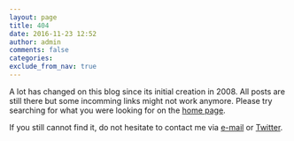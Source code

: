 ```yaml
---
layout: page
title: 404
date: 2016-11-23 12:52
author: admin
comments: false
categories:
exclude_from_nav: true
---
```


A lot has changed on this blog since its initial creation in 2008. All posts are still there but some incomming links might not work anymore. Please try searching for what you were looking for on the  <a href="http://roy-t.nl">home page</a>.

If you still cannot find it, do not hesitate to contact me via <a href="mailto:roy-t@hotmail.com">e-mail</a> or <a href="https://twitter.com/roytries">Twitter</a>.